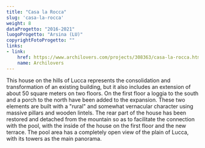 ```yaml
---
title: "Casa la Rocca"
slug: 'casa-la-rocca'
weight: 8
dataProgetto: "2016-2021"
luogoProgetto: "Arsina (LU)"
copyrightFotoProgetto: ""
links:
- link:
    href: https://www.archilovers.com/projects/308363/casa-la-rocca.html
    name: Archilovers
---
```

This house on the hills of Lucca represents the consolidation and transformation of an existing building, but it also includes an extension of about 50 square meters on two floors. 
On the first floor a loggia to the south and a porch to the north have been added to the expansion.
These two elements are built with a "rural" and somewhat vernacular character using massive pillars and wooden lintels. The rear part of the house has been restored and detached from the mountain so as to facilitate the connection with the pool, with the inside of the house on the first floor and the new terrace.
The pool area has a completely open view of the plain of Lucca, with its towers as the main panorama.